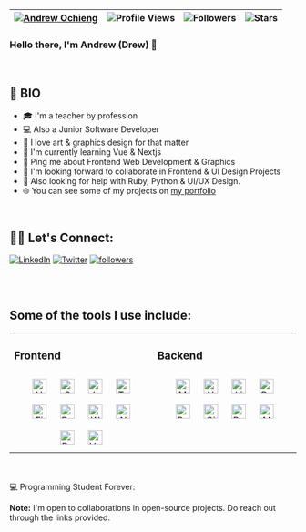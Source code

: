 | [![Andrew Ochieng](https://img.shields.io/badge/ANDREW-OCHIENG-<COLOR>.svg)](https://shields.io/) | ![Profile Views](https://komarev.com/ghpvc/?username=Andrew-Ochieng&color=green) | ![Followers](https://img.shields.io/github/followers/Andrew-Ochieng) | ![Stars](https://img.shields.io/github/stars/Andrew-Ochieng?label=Profile%20Stars&logo=Profile%20stars&logoColor=g) | 
--| --| --| --|

### Hello there, I'm Andrew (Drew) 👋  

<br>



## 📖 BIO

* 🎓 I'm a teacher by profession 
* 💻 Also a Junior Software Developer
* 🍥 I love art & graphics design for that matter
* 🌱 I'm currently learning Vue & Nextjs
* 💬 Ping me about Frontend Web Development & Graphics
* 👯 I'm looking forward to collaborate in Frontend & UI Design Projects
* 🔭 Also looking for help with Ruby, Python & UI/UX Design.
* 🌐 You can see some of my projects on [my portfolio](https://andrewoochieng.netlify.app/)

</br>

## 🙋‍♂️ Let's Connect:

<p align="left">
  <a href="https://www.linkedin.com/in/andrew-ochieng-00b076180/"><img alt="LinkedIn" title="LinkedIn" src="https://img.shields.io/badge/-LinkedIn-0077B5?style=for-the-badge&logo=linkedin&logoColor=white"/></a>
  <a href="https://twitter.com/dev__drew"><img alt="Twitter" title="Twitter" src="https://img.shields.io/badge/-Twitter-1DA1F2?style=for-the-badge&logo=twitter&logoColor=white"/></a>
  <a href="https://github.com/andrew-ochieng"><img alt="followers" title="Follow me on Github" src="https://img.shields.io/github/followers/andrew-ochieng?color=236ad3&style=for-the-badge&logo=github&label=Follow"/></a>
</p>


</br>
</br>

## Some of the tools I use include:

<table>
  <tr>
    <td valign="top" width="50%">

  ### Frontend  
  <div align="center">  
  <img style="margin: 10px" src="https://profilinator.rishav.dev/skills-assets/html5-original-wordmark.svg" alt="HTML5" height="25" />  
  <img style="margin: 10px" src="https://profilinator.rishav.dev/skills-assets/css3-original-wordmark.svg" alt="CSS3" height="25" /> 
  <img style="margin: 10px" src="https://profilinator.rishav.dev/skills-assets/javascript-original.svg" alt="JavaScript" height="25" />
  <img style="margin: 10px" src="https://i.ibb.co/WfSJkqn/tailwindcss-removebg-preview.png" alt="Tailwindcss" height="25" />  
  <img style="margin: 10px" src="https://profilinator.rishav.dev/skills-assets/figma-icon.svg" alt="Figma" height="25" />  
  <img style="margin: 10px" src="https://profilinator.rishav.dev/skills-assets/bootstrap-plain.svg" alt="Bootstrap" height="25" />  
  <img style="margin: 10px" src="https://profilinator.rishav.dev/skills-assets/wordpress.png" alt="WordPress" height="25" />
  <img style="margin: 10px" src="https://profilinator.rishav.dev/skills-assets/nextjs.png" alt="Nextjs" height="25" />
  <img style="margin: 10px" src="https://profilinator.rishav.dev/skills-assets/react-original-wordmark.svg" alt="React" height="25" /> 
  <img style="margin: 10px" src="https://profilinator.rishav.dev/skills-assets/vuejs-original-wordmark.svg" alt="Vuejs" height="25" />   
  </div>

</td>

<td valign="top" width="50%">

  ### Backend  
  <div align="center">  
    <img style="margin: 10px" src="https://profilinator.rishav.dev/skills-assets/mongodb-original-wordmark.svg" alt="MongoDB" height="25" />  
    <img style="margin: 10px" src="https://profilinator.rishav.dev/skills-assets/nodejs-original-wordmark.svg" alt="Node.js" height="25" />  
    <img style="margin: 10px" src="https://profilinator.rishav.dev/skills-assets/linux-original.svg" alt="Linux" height="25" />   
    <img style="margin: 10px" src="https://i.ibb.co/zG2M2QT/ruby-log-removebg-preview.png" alt="Ruby" height="25" />    
    <img style="margin: 10px" src="https://i.ibb.co/gWH1NMr/Ruby-On-Rails-Logo-svg-removebg-preview.png" alt="Rails" height="25" />  
    <img style="margin: 10px" src="https://profilinator.rishav.dev/skills-assets/git-scm-icon.svg" alt="Git" height="25" />   
    <img style="margin: 10px" src="https://profilinator.rishav.dev/skills-assets/postgresql-original-wordmark.svg" alt="Postgresql" height="25" />
    <img style="margin: 10px" src="https://profilinator.rishav.dev/skills-assets/mysql-original-wordmark.svg" alt="MySQL" height="25" />    
    </div>

</td>

</tr>
</table>

</br>
</br>


<summary>💻 Programming Student Forever: </summary>
  
  <b>Note:</b> I'm open to collaborations in open-source projects. Do reach out through the links provided. 
  
<br>

